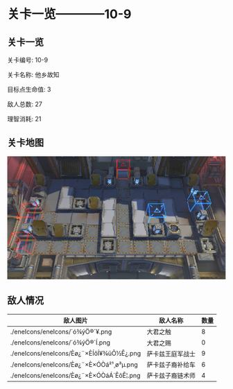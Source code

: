 # 关卡一览————10-9


## 关卡一览

关卡编号: 10-9

关卡名称: 他乡故知

目标点生命值: 3

敌人总数: 27

理智消耗: 21


## 关卡地图
![10-9](./oprMap/10-9.png)

## 敌人情况

| 敌人图片 | 敌人名称 | 数量  |
|---------|-----|-----|
| ./eneIcons/eneIcons/´ó¾ýÖ®´¥.png| 大君之触  |   8  |
| ./eneIcons/eneIcons/´ó¾ýÖ®´Í.png| 大君之赐  |   0  |
| ./eneIcons/eneIcons/Èø¿¨×ÈÍõÍ¥¾üÕ½Ê¿.png| 萨卡兹王庭军战士  |   9  |
| ./eneIcons/eneIcons/Èø¿¨×È×ÓÒá²¹¸ø³µ.png| 萨卡兹子裔补给车  |   6  |
| ./eneIcons/eneIcons/Èø¿¨×È×ÓÒáÁ´ÊõÊ¦.png| 萨卡兹子裔链术师  |   4  |
